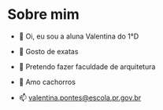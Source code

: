# Sobre mim
- 👋 Oi, eu sou a aluna Valentina do 1°D

- 👀 Gosto de exatas

- 🌱 Pretendo fazer faculdade de arquitetura

- 💞️ Amo cachorros

- 📫 valentina.pontes@escola.pr.gov.br

<!---
tinasartori1/tinasartori1 is a ✨ special ✨ repository because its `README.md` (this file) appears on your GitHub profile.
You can click the Preview link to take a look at your changes.
--->
